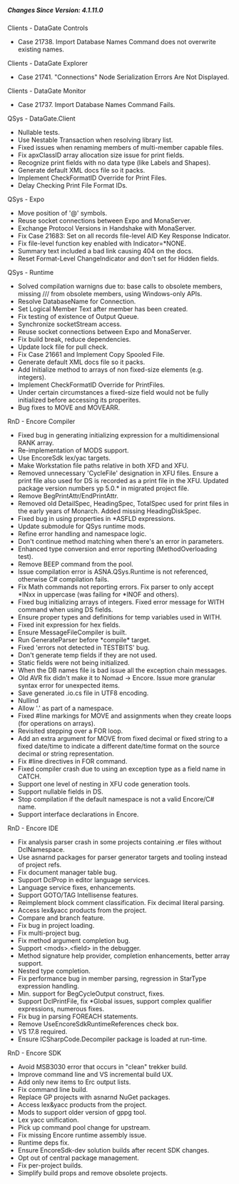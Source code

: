 ﻿<h5 id="SinceVersion">Changes Since Version: 4.1.11.0</h5>

<span class="changeNoteHeading"> Clients - DataGate Controls</span>
<ul>
    <li>Case 21738. Import Database Names Command does not overwrite existing names.</li>
</ul>

<span class="changeNoteHeading"> Clients - DataGate Explorer</span>
<ul>
    <li>Case 21741. "Connections" Node Serialization Errors Are Not Displayed.</li>
</ul>

<span class="changeNoteHeading"> Clients - DataGate Monitor</span>
<ul>
    <li>Case 21737. Import Database Names Command Fails.</li>
</ul>

<span class="changeNoteHeading"> QSys - DataGate.Client</span>
<ul>
    <li>Nullable tests.</li>
    <li>Use Nestable Transaction when resolving library list.</li>
    <li>Fixed issues when renaming members of multi-member capable files.</li>
    <li>Fix apxClassID array allocation size issue for print fields.</li>
    <li>Recognize print fields with no data type (like Labels and Shapes).</li>
    <li>Generate default XML docs file so it packs.</li>
    <li>Implement CheckFormatID Override for Print Files.</li>
    <li>Delay Checking Print File Format IDs.</li>
</ul>

<span class="changeNoteHeading"> QSys - Expo</span>
<ul>
    <li>Move position of '@' symbols.</li>
    <li>Reuse socket connections between Expo and MonaServer.</li>
    <li>Exchange Protocol Versions in Handshake with MonaServer.</li>
    <li>Fix Case 21683: Set on all records file-level AID Key Response Indicator.</li>
    <li>Fix file-level function key enabled with Indicator=*NONE.</li>
    <li>Summary text included a bad link causing 404 on the docs.</li>
    <li>Reset Format-Level ChangeIndicator and don't set for Hidden fields.</li>
</ul>

<span class="changeNoteHeading"> QSys - Runtime</span>
<ul>
    <li>Solved compilation warnigns due to: base calls to obsolete members, missing /// from obsolete members, using Windows-only APIs.</li>
    <li>Resolve DatabaseName for Connection.</li>
    <li>Set Logical Member Text after member has been created.</li>
    <li>Fix testing of existence of Output Queue.</li>
    <li>Synchronize socketStream access.</li>
    <li>Reuse socket connections between Expo and MonaServer.</li>
    <li>Fix build break, reduce dependencies.</li>
    <li>Update lock file for pull check.</li>
    <li>Fix Case 21661 and Implement Copy Spooled File.</li>
    <li>Generate default XML docs file so it packs.</li>
    <li>Add Initialize method to arrays of non fixed-size elements (e.g. integers).</li>
    <li>Implement CheckFormatID Override for PrintFiles.</li>
    <li>Under certain circumstances a fixed-size field would not be fully initialized before accessing its properites.</li>
    <li>Bug fixes to MOVE and MOVEARR.</li>
</ul>

<span class="changeNoteHeading"> RnD - Encore Compiler</span>
<ul>
    <li>Fixed bug in generating initializing expression for a multidimensional RANK array.</li>
    <li>Re-implementation of MODS support.</li>
    <li>Use EncoreSdk lex/yac targets.</li>
    <li>Make Workstation file paths relative in both XFD and XFU.</li>
    <li>Removed unnecessary 'CycleFile' designation in XFU files. Ensure a print file also used for DS is recorded as a print file in the XFU. Updated package version numbers yp 5.0.* in migrated project file.</li>
    <li>Remove BegPrintAttr/EndPrintAttr.</li>
    <li>Removed old DetailSpec, HeadingSpec, TotalSpec used for print files in the early years of Monarch. Added missing HeadingDiskSpec.</li>
    <li>Fixed bug in using properties in *ASFLD expressions.</li>
    <li>Update submodule for QSys runtime mods.</li>
    <li>Refine error handling and namespace logic.</li>
    <li>Don't continue method matching when there's an error in parameters.</li>
    <li>Enhanced type conversion and error reporting (MethodOverloading test).</li>
    <li>Remove BEEP command from the pool.</li>
    <li>Issue compilation error is ASNA.QSys.Runtime is not referenced, otherwise C# compilation fails.</li>
    <li>Fix Math commands not reporting errors. Fix parser to only accept *INxx in uppercase (was failing for *INOF and others).</li>
    <li>Fixed bug initializing arrays of integers. Fixed error message for WITH command when using DS fields.</li>
    <li>Ensure proper types and definitions for temp variables used in WITH.</li>
    <li>Fixed init expression for hex fields.</li>
    <li>Ensure MessageFileCompiler is built.</li>
    <li>Run GenerateParser before *compile* target.</li>
    <li>Fixed 'errors not detected in TESTBITS' bug.</li>
    <li>Don't generate temp fields if they are not used.</li>
    <li>Static fields were not being initialized.</li>
    <li>When the DB names file is bad issue all the exception chain messages.</li>
    <li>Old AVR fix didn't make it to Nomad -&gt; Encore. Issue more granular syntax error for unexpected items.</li>
    <li>Save generated .io.cs file in UTF8 encoding.</li>
    <li>Nullind</li>
    <li>Allow '.' as part of a namespace.</li>
    <li>Fixed #line markings for MOVE and assignments when they create loops (for operations on arrays).</li>
    <li>Revisited stepping over a FOR loop.</li>
    <li>Add an extra argument for MOVE from fixed decimal or fixed string to a fixed date/time to indicate a different date/time format on the source decimal or string representation.</li>
    <li>Fix #line directives in FOR command.</li>
    <li>Fixed compiler crash due to using an exception type as a field name in CATCH.</li>
    <li>Support one level of nesting in XFU code generation tools.</li>
    <li>Support nullable fields in DS.</li>
    <li>Stop compilation if the default namespace is not a valid Encore/C# name.</li>
    <li>Support interface declarations in Encore.</li>
</ul>

<span class="changeNoteHeading"> RnD - Encore IDE</span>
<ul>
    <li>Fix analysis parser crash in some projects containing .er files without DclNamespace.</li>
    <li>Use asnarnd packages for parser generator targets and tooling instead of project refs.</li>
    <li>Fix document manager table bug.</li>
    <li>Support DclProp in editor language services.</li>
    <li>Language service fixes, enhancements.</li>
    <li>Support GOTO/TAG Intellisense features.</li>
    <li>Reimplement block comment classification. Fix decimal literal parsing.</li>
    <li>Access lex&yacc products from the project.</li>
    <li>Compare and branch feature.</li>
    <li>Fix bug in project loading.</li>
    <li>Fix multi-project bug.</li>
    <li>Fix method argument completion bug.</li>
    <li>Support &lt;mods&gt;.&lt;field&gt; in the debugger.</li>
    <li>Method signature help provider, completion enhancements, better array support.</li>
    <li>Nested type completion.</li>
    <li>Fix performance bug in member parsing, regression in StarType expression handling.</li>
    <li>Min. support for BegCycleOutput construct, fixes.</li>
    <li>Support DclPrintFile, fix *Global issues, support complex qualifier expressions, numerous fixes.</li>
    <li>Fix bug in parsing FOREACH statements.</li>
    <li>Remove UseEncoreSdkRuntimeReferences check box.</li>
    <li>VS 17.8 required.</li>
    <li>Ensure ICSharpCode.Decompiler package is loaded at run-time.</li>
</ul>

<span class="changeNoteHeading"> RnD - Encore SDK</span>
<ul>
    <li>Avoid MSB3030 error that occurs in "clean" trekker build.</li>
    <li>Improve command line and VS incremental build UX.</li>
    <li>Add only new items to Erc output lists.</li>
    <li>Fix command line build.</li>
    <li>Replace GP projects with asnarnd NuGet packages.</li>
    <li>Access lex&yacc products from the project.</li>
    <li>Mods to support older version of gppg tool.</li>
    <li>Lex yacc unification.</li>
    <li>Pick up command pool change for upstream.</li>
    <li>Fix missing Encore runtime assembly issue.</li>
    <li>Runtime deps fix.</li>
    <li>Ensure EncoreSdk-dev solution builds after recent SDK changes.</li>
    <li>Opt out of central package management.</li>
    <li>Fix per-project builds.</li>
    <li>Simplify build props and remove obsolete projects.</li>
</ul>
